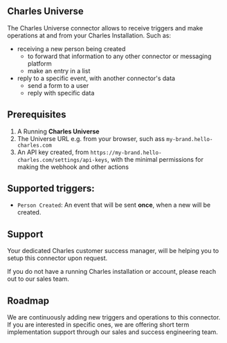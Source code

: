 ## Charles Universe

The Charles Universe connector allows to receive triggers and make operations at and from your Charles Installation. Such as:
- receiving a new person being created
  - to forward that information to any other connector or messaging platform
  - make an entry in a list
- reply to a specific event, with another connector's data
  - send a form to a user
  - reply with specific data

## Prerequisites

1. A Running **Charles Universe**
2. The Universe URL e.g. from your browser, such ass `my-brand.hello-charles.com`
3. An API key created, from `https://my-brand.hello-charles.com/settings/api-keys`, with the minimal permissions for making the webhook and other actions


## Supported triggers:

- `Person Created`: An event that will be sent **once**, when a new will be created.

<!-- ## Supported actions: -->

## Support

Your dedicated Charles customer success manager, will be helping you to setup this connector upon request.

If you do not have a running Charles installation or account, please reach out to our sales team.

## Roadmap

We are continuously adding new triggers and operations to this connector. If you are interested in specific ones, we are offering short term implementation support through our sales and success engineering team.
